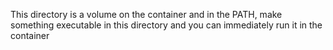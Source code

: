 This directory is a volume on the container and in the PATH, make something executable in this directory and you can immediately run it in the container
